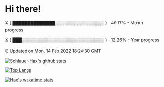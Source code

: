 # Hi there!

⏳ { ██████████████░░░░░░░░░░░░░░░░ } - 49.17% - Month progress

⏳ { ███░░░░░░░░░░░░░░░░░░░░░░░░░░░ } - 12.26% - Year progress

⏰ Updated on Mon, 14 Feb 2022 18:24:30 GMT


[![Schlauer-Hax's github stats](https://github-readme-stats.vercel.app/api?username=Schlauer-Hax&show_icons=true&theme=dark&count_private=true)](https://github.com/Schlauer-Hax)


[![Top Langs](https://github-readme-stats.vercel.app/api/top-langs/?username=Schlauer-Hax&layout=compact&theme=dark)](https://github.com/Schlauer-Hax?tab=repositories)


[![Hax's wakatime stats](https://github-readme-stats.vercel.app/api/wakatime?username=Hax&theme=dark)](https://wakatime.com/@Hax)

